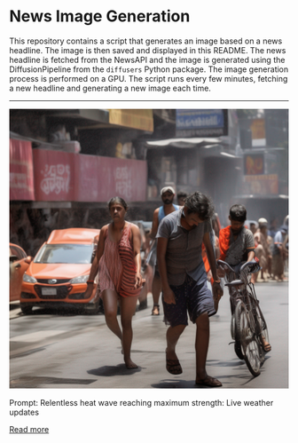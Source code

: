 # News Image Generation
This repository contains a script that generates an image based on a news headline. The image is then saved and displayed in this README.
The news headline is fetched from the NewsAPI and the image is generated using the DiffusionPipeline from the `diffusers` Python package. The image generation process is performed on a GPU.
The script runs every few minutes, fetching a new headline and generating a new image each time.

---

![Generated Image](image.png)

Prompt: Relentless heat wave reaching maximum strength: Live weather updates

[Read more](https://www.washingtonpost.com/weather/2023/07/16/extreme-heat-waves-temperatures-outlook-updates/)